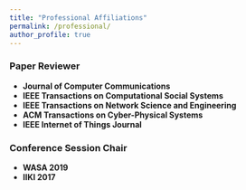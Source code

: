 ```yaml
---
title: "Professional Affiliations"
permalink: /professional/
author_profile: true
---
```


### <i class="fa fa-fw fa-bookmark" aria-hidden="true"></i> Paper Reviewer
  * **Journal of Computer Communications** 
  * **IEEE Transactions on Computational Social Systems**
  * **IEEE Transactions on Network Science and Engineering**
  * **ACM Transactions on Cyber-Physical Systems**
  * **IEEE Internet of Things Journal**

### <i class="fa fa-fw fa-handshake" aria-hidden="true"></i> Conference Session Chair
  * **WASA 2019** 
  * **IIKI 2017** 



